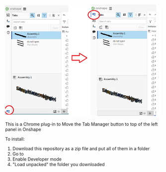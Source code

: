 ![Screenshot](what-does-it-do.png)

This is a Chrome plug-in to Move the Tab Manager button to top of the left panel in Onshape

To install:

1. Download this repository as a zip file and put all of them in a folder
2. Go to [](chrome://extensions/)
3. Enable Developer mode
4. "Load unpacked" the folder you downloaded
